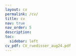 ```yaml
---
layout: cv
permalink: /cv/
title: cv
nav: true
nav_order: 5
description:
toc:
  sidebar: left
cv_pdf: CV_ruedisser_aug24.pdf
---
```

